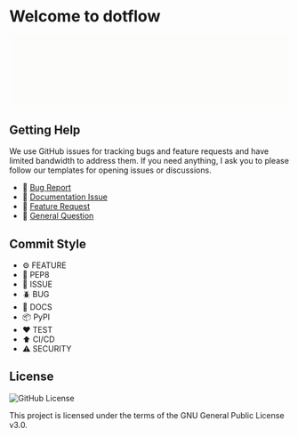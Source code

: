 # Welcome to dotflow

![](docs/assets/dotflow.gif)

## Getting Help

We use GitHub issues for tracking bugs and feature requests and have limited bandwidth to address them. If you need anything, I ask you to please follow our templates for opening issues or discussions.

- 🐛 [Bug Report](https://github.com/FernandoCelmer/dotflow/issues/new/choose)
- 📕 [Documentation Issue](https://github.com/FernandoCelmer/dotflow/issues/new/choose)
- 🚀 [Feature Request](https://github.com/FernandoCelmer/dotflow/issues/new/choose)
- 💬 [General Question](https://github.com/FernandoCelmer/dotflow/issues/new/choose)

## Commit Style

- ⚙️ FEATURE
- 📝 PEP8
- 📌 ISSUE
- 🪲 BUG
- 📘 DOCS
- 📦 PyPI
- ❤️️ TEST
- ⬆️ CI/CD
- ⚠️ SECURITY

## License
![GitHub License](https://img.shields.io/github/license/FernandoCelmer/dotflow)

This project is licensed under the terms of the GNU General Public License v3.0.